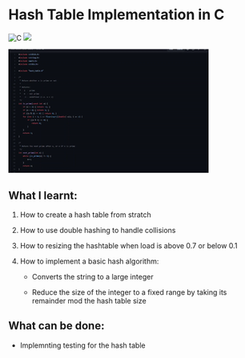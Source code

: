 # Hash Table Implementation in C

![C](http://img.shields.io/badge/-C-1E5128?style=flat-square&logo=c&logoColor=ffffff) <a href="https://github.com/jamesroutley/write-a-hash-table" alt="reference" target="_blank"><img src="http://img.shields.io/badge/-Reference-007ACC?style=flat-square&logo=github&logoColor=ffffff" > </a>

<img src="hashtablec.gif" alt="hash table in c gif" width=400/>

## What I learnt:

1. How to create a hash table from stratch

2. How to use double hashing to handle collisions

3. How to resizing the hashtable when load is above 0.7 or below 0.1

4. How to implement a basic hash algorithm:

   - Converts the string to a large integer

   - Reduce the size of the integer to a fixed range by taking its remainder mod the hash table size

## What can be done:

- Implemnting testing for the hash table
